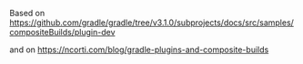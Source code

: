 Based on
https://github.com/gradle/gradle/tree/v3.1.0/subprojects/docs/src/samples/compositeBuilds/plugin-dev

and on
https://ncorti.com/blog/gradle-plugins-and-composite-builds